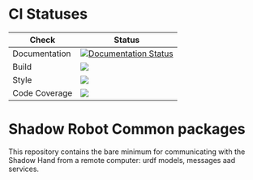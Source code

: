 # CI Statuses

Check | Status
---|---
Documentation|[![Documentation Status](https://readthedocs.org/projects/shadow-robots-common-packages/badge/?version=latest)](http://shadow-robots-common-packages.readthedocs.org/)
Build|[<img src="https://codebuild.eu-west-2.amazonaws.com/badges?uuid=eyJlbmNyeXB0ZWREYXRhIjoidW96cTVPNzRvQTBpVVVaTUlwb3ZXNmRkMUFJd2NQQVpBRHNrLzZIbGk1NUU2bm55OTkzRUxFRnJDZ2ZkSWticVJITzVMUjBWQXRqeFpPQitzY0xaaFEwPSIsIml2UGFyYW1ldGVyU3BlYyI6IlIrNmg4dHZyaC9hZ0VGVGoiLCJtYXRlcmlhbFNldFNlcmlhbCI6MX0%3D&branch=noetic-devel"/>](https://eu-west-2.console.aws.amazon.com/codesuite/codebuild/projects/auto_sr_common_noetic-devel_install_check/)
Style|[<img src="https://codebuild.eu-west-2.amazonaws.com/badges?uuid=eyJlbmNyeXB0ZWREYXRhIjoiMmQyRDZsQnlqMUQxRGdnK2lUdzJKT2VqR2pPTXVCbzBRa3J5OCt5WEs1dVE3N3VlOTlQUlhCRTZGUENSNDFIUVcwNlo2Y2VwRXZGdkdqQ2xCTGZuaDBZPSIsIml2UGFyYW1ldGVyU3BlYyI6Imp0Y1pMZzFXU05uUnpoczMiLCJtYXRlcmlhbFNldFNlcmlhbCI6MX0%3D&branch=noetic-devel"/>](https://eu-west-2.console.aws.amazon.com/codesuite/codebuild/projects/auto_sr_common_noetic-devel_style_check/)
Code Coverage|[<img src="https://codebuild.eu-west-2.amazonaws.com/badges?uuid=eyJlbmNyeXB0ZWREYXRhIjoiLytJZWxiM0lKZzZyckNISTE0RE5QMjNSaElXRWhocUxzdFUvTFg3UE8wV3g4K3ZTTjFMVlI1bzRUM01SL25SYkZXUWMvaWcwWU4rN3pMVWExQkVvTW9NPSIsIml2UGFyYW1ldGVyU3BlYyI6ImNXd1o4bzFpeGplNUR3S2EiLCJtYXRlcmlhbFNldFNlcmlhbCI6MX0%3D&branch=noetic-devel"/>](https://eu-west-2.console.aws.amazon.com/codesuite/codebuild/projects/auto_sr_common_noetic-devel_code_coverage/)



# Shadow Robot Common packages
This repository contains the bare minimum for communicating with the Shadow Hand from a remote computer: urdf models, messages aad services.

